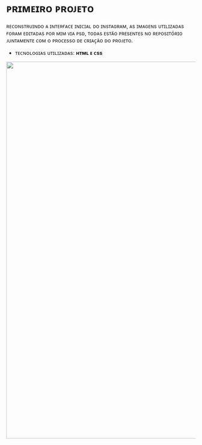 # ᴘʀɪᴍᴇɪʀᴏ ᴘʀᴏᴊᴇᴛᴏ

 ʀᴇᴄᴏɴsᴛʀᴜɪɴᴅᴏ ᴀ ɪɴᴛᴇʀғᴀᴄᴇ ɪɴɪᴄɪᴀʟ ᴅᴏ ɪɴsᴛᴀɢʀᴀᴍ, ᴀs ɪᴍᴀɢᴇɴs ᴜᴛɪʟɪᴢᴀᴅᴀs ғᴏʀᴀᴍ ᴇᴅɪᴛᴀᴅᴀs ᴘᴏʀ ᴍɪᴍ ᴠɪᴀ ᴘsᴅ, ᴛᴏᴅᴀs ᴇsᴛᴀ̃ᴏ ᴘʀᴇsᴇɴᴛᴇs ɴᴏ ʀᴇᴘᴏsɪᴛᴏ́ʀɪᴏ ᴊᴜɴᴛᴀᴍᴇɴᴛᴇ ᴄᴏᴍ ᴏ ᴘʀᴏᴄᴇssᴏ ᴅᴇ ᴄʀɪᴀᴄ̧ᴀ̃ᴏ ᴅᴏ ᴘʀᴏᴊᴇᴛᴏ. 

* ᴛᴇᴄɴᴏʟᴏɢɪᴀs ᴜᴛɪʟɪᴢᴀᴅᴀs:
**ʜᴛᴍʟ ᴇ ᴄss**


<div align="center">
<img src="https://user-images.githubusercontent.com/108492676/178528698-891ce267-3b81-4cbd-bb2a-d39c6d01557f.png" width="1000px" />
</div>

